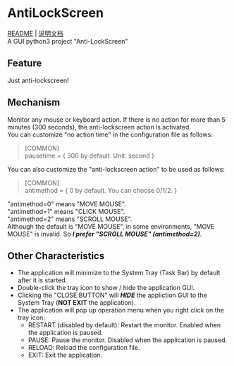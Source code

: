 # AntiLockScreen
[README](https://github.com/xsecure/AntiLockScreen/blob/master/README.md) | 
[说明文档](https://github.com/xsecure/AntiLockScreen/blob/master/README_zh.md)  
A GUI python3 project "Anti-LockScreen"

## Feature
Just anti-lockscreen!

## Mechanism
Monitor any mouse or keyboard action. If there is no action for more than 5 minutes (300 seconds), the anti-lockscreen action is activated.  
You can customize "no action time" in the configuration file as follows:
> \[COMMON\]  
> pausetime = \{ 300 by default. Unit: second \}

You can also customize the "anti-lockscreen action" to be used as follows:
> \[COMMON\]  
> antimethod = \{ 0 by default. You can choose 0/1/2. \}

"antimethod=0" means "MOVE MOUSE".  
"antimethod=1" means "CLICK MOUSE".  
"antimethod=2" means "SCROLL MOUSE".  
Although the default is "MOVE MOUSE", in some environments, "MOVE MOUSE" is invalid. So **_I prefer "SCROLL MOUSE" (antimethod=2)_**.  

## Other Characteristics
* The application will minimize to the System Tray (Task Bar) by default after it is started.
* Double-click the tray icon to show / hide the application GUI.
* Clicking the "CLOSE BUTTON" will **_HIDE_** the appliction GUI to the System Tray (**NOT EXIT** the application).
* The application will pop up operation menu when you right click on the tray icon:
    * RESTART (disabled by default): Restart the monitor. Enabled when the application is paused.
    * PAUSE: Pause the monitor. Disabled when the application is paused.
    * RELOAD: Reload the configuration file.
    * EXIT: Exit the application.